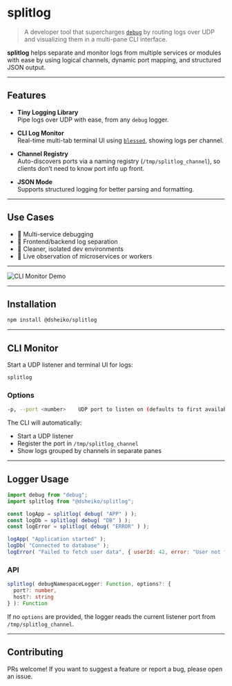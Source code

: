 # splitlog

> A developer tool that supercharges [`debug`](https://www.npmjs.com/package/debug) by routing logs over UDP and visualizing them in a multi-pane CLI interface.

**splitlog** helps separate and monitor logs from multiple services or modules with ease by using logical channels, dynamic port mapping, and structured JSON output.

---

## Features

- **Tiny Logging Library**  
  Pipe logs over UDP with ease, from any `debug` logger.

-  **CLI Log Monitor**  
  Real-time multi-tab terminal UI using [`blessed`](https://github.com/chjj/blessed), showing logs per channel.

- **Channel Registry**  
  Auto-discovers ports via a naming registry (`/tmp/splitlog_channel`), so clients don’t need to know port info up front.

-  **JSON Mode**  
  Supports structured logging for better parsing and formatting.

---

## Use Cases

- 🧩 Multi-service debugging
- 🔀 Frontend/backend log separation
- 🧹 Cleaner, isolated dev environments
- 🧪 Live observation of microservices or workers

---

![CLI Monitor Demo](https://raw.githubusercontent.com/dsheiko/splitlog/main/splitlog-demo.gif)

---

## Installation

```bash
npm install @dsheiko/splitlog
```


---

## CLI Monitor

Start a UDP listener and terminal UI for logs:

```bash
splitlog
```

### Options

```bash
-p, --port <number>    UDP port to listen on (defaults to first available port)
```

The CLI will automatically:

* Start a UDP listener
* Register the port in `/tmp/splitlog_channel`
* Show logs grouped by channels in separate panes

---

## Logger Usage

```js
import debug from "debug";
import splitlog from "@dsheiko/splitlog";

const logApp = splitlog( debug( "APP" ) );
const logDb = splitlog( debug( "DB" ) );
const logError = splitlog( debug( "ERROR" ) );

logApp( "Application started" );
logDb( "Connected to database" );
logError( "Failed to fetch user data", { userId: 42, error: "User not found" } );
```

### API

```ts
splitlog( debugNamespaceLogger: Function, options?: {
  port?: number,
  host?: string
} ): Function
```

If no `options` are provided, the logger reads the current listener port from `/tmp/splitlog_channel`.


---

## Contributing

PRs welcome! If you want to suggest a feature or report a bug, please open an issue.
